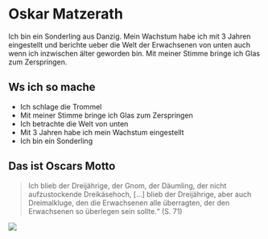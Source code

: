 # Oskar Matzerath

Ich bin ein Sonderling aus Danzig. Mein Wachstum habe ich mit 3 Jahren eingestellt und berichte ueber die Welt der Erwachsenen von unten auch wenn ich inzwischen älter geworden bin. Mit meiner Stimme bringe ich Glas zum Zerspringen.

## Ws ich so mache

* Ich schlage die Trommel
* Mit meiner Stimme bringe ich Glas zum Zerspringen
* Ich betrachte die Welt von unten
* Mit 3 Jahren habe ich mein Wachstum eingestellt
* Ich bin eín Sonderling

## Das ist Oscars Motto

> Ich blieb der Dreijährige, der Gnom, der Däumling, der nicht aufzustockende Dreikäsehoch, […] blieb der Dreijährige, aber auch Dreimalkluge, den die Erwachsenen alle überragten, der den Erwachsenen so überlegen sein sollte.“ (S. 71)

<img src="https://upload.wikimedia.org/wikipedia/commons/6/60/G%C3%BCnter_Grass_auf_dem_Blauen_Sofa.jpg"/>

